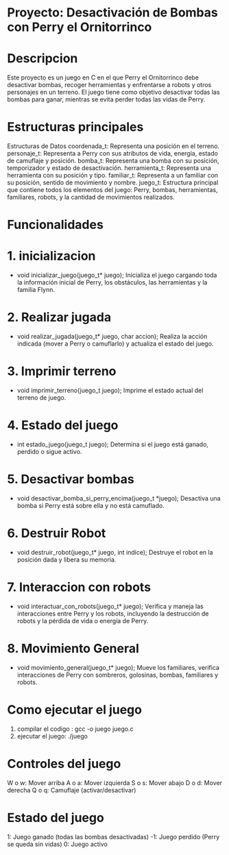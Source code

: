 # Proyecto: Desactivación de Bombas con Perry el Ornitorrinco

# Descripcion
Este proyecto es un juego en C en el que Perry el Ornitorrinco debe desactivar bombas, recoger herramientas y enfrentarse a robots y otros personajes en un terreno. El juego tiene como objetivo desactivar todas las bombas para ganar, mientras se evita perder todas las vidas de Perry.

# Estructuras principales
Estructuras de Datos
coordenada_t: Representa una posición en el terreno.
personaje_t: Representa a Perry con sus atributos de vida, energía, estado de camuflaje y posición.
bomba_t: Representa una bomba con su posición, temporizador y estado de desactivación.
herramienta_t: Representa una herramienta con su posición y tipo.
familiar_t: Representa a un familiar con su posición, sentido de movimiento y nombre.
juego_t: Estructura principal que contiene todos los elementos del juego: Perry, bombas, herramientas, familiares, robots, y la cantidad de movimientos realizados.

# Funcionalidades
# 1. inicializacion
-   void inicializar_juego(juego_t* juego);
Inicializa el juego cargando toda la información inicial de Perry, los obstáculos, las herramientas y la familia Flynn.
# 2. Realizar jugada
-  void realizar_jugada(juego_t* juego, char accion);
Realiza la acción indicada (mover a Perry o camuflarlo) y actualiza el estado del juego.
# 3. Imprimir terreno
-  void imprimir_terreno(juego_t juego);
Imprime el estado actual del terreno de juego.
# 4. Estado del juego
-  int estado_juego(juego_t juego);
Determina si el juego está ganado, perdido o sigue activo.
# 5. Desactivar bombas
-  void desactivar_bomba_si_perry_encima(juego_t *juego);
Desactiva una bomba si Perry está sobre ella y no está camuflado.
# 6. Destruir Robot
-  void destruir_robot(juego_t* juego, int indice);
Destruye el robot en la posición dada y libera su memoria.
# 7. Interaccion con robots
-  void interactuar_con_robots(juego_t* juego);
Verifica y maneja las interacciones entre Perry y los robots, incluyendo la destrucción de robots y la pérdida de vida o energía de Perry.
# 8. Movimiento General
-  void movimiento_general(juego_t* juego);
Mueve los familiares, verifica interacciones de Perry con sombreros, golosinas, bombas, familiares y robots.

# Como ejecutar el juego
1. compilar el codigo : gcc -o juego juego.c
2. ejecutar el juego: ./juego

# Controles del juego
W o w: Mover arriba
A o a: Mover izquierda
S o s: Mover abajo
D o d: Mover derecha
Q o q: Camuflaje (activar/desactivar)

# Estado del juego
1: Juego ganado (todas las bombas desactivadas)
-1: Juego perdido (Perry se queda sin vidas)
0: Juego activo

